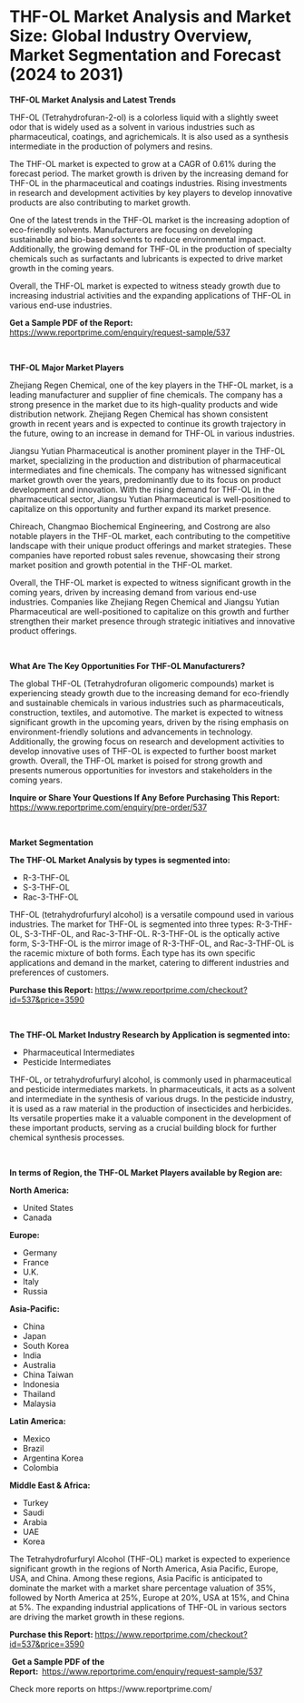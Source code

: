 <p><h1>THF-OL Market Analysis and Market Size: Global Industry Overview, Market Segmentation and Forecast (2024 to 2031)</h1></p><p><strong>THF-OL Market Analysis and Latest Trends</strong></p>
<p><p>THF-OL (Tetrahydrofuran-2-ol) is a colorless liquid with a slightly sweet odor that is widely used as a solvent in various industries such as pharmaceutical, coatings, and agrichemicals. It is also used as a synthesis intermediate in the production of polymers and resins.</p><p>The THF-OL market is expected to grow at a CAGR of 0.61% during the forecast period. The market growth is driven by the increasing demand for THF-OL in the pharmaceutical and coatings industries. Rising investments in research and development activities by key players to develop innovative products are also contributing to market growth.</p><p>One of the latest trends in the THF-OL market is the increasing adoption of eco-friendly solvents. Manufacturers are focusing on developing sustainable and bio-based solvents to reduce environmental impact. Additionally, the growing demand for THF-OL in the production of specialty chemicals such as surfactants and lubricants is expected to drive market growth in the coming years.</p><p>Overall, the THF-OL market is expected to witness steady growth due to increasing industrial activities and the expanding applications of THF-OL in various end-use industries.</p></p>
<p><strong>Get a Sample PDF of the Report:&nbsp;</strong> <a href="https://www.reportprime.com/enquiry/request-sample/537">https://www.reportprime.com/enquiry/request-sample/537</a></p>
<p>&nbsp;</p>
<p><strong>THF-OL Major Market Players</strong></p>
<p><p>Zhejiang Regen Chemical, one of the key players in the THF-OL market, is a leading manufacturer and supplier of fine chemicals. The company has a strong presence in the market due to its high-quality products and wide distribution network. Zhejiang Regen Chemical has shown consistent growth in recent years and is expected to continue its growth trajectory in the future, owing to an increase in demand for THF-OL in various industries.</p><p>Jiangsu Yutian Pharmaceutical is another prominent player in the THF-OL market, specializing in the production and distribution of pharmaceutical intermediates and fine chemicals. The company has witnessed significant market growth over the years, predominantly due to its focus on product development and innovation. With the rising demand for THF-OL in the pharmaceutical sector, Jiangsu Yutian Pharmaceutical is well-positioned to capitalize on this opportunity and further expand its market presence.</p><p>Chireach, Changmao Biochemical Engineering, and Costrong are also notable players in the THF-OL market, each contributing to the competitive landscape with their unique product offerings and market strategies. These companies have reported robust sales revenue, showcasing their strong market position and growth potential in the THF-OL market.</p><p>Overall, the THF-OL market is expected to witness significant growth in the coming years, driven by increasing demand from various end-use industries. Companies like Zhejiang Regen Chemical and Jiangsu Yutian Pharmaceutical are well-positioned to capitalize on this growth and further strengthen their market presence through strategic initiatives and innovative product offerings.</p></p>
<p>&nbsp;</p>
<p><strong>What Are The Key Opportunities For THF-OL Manufacturers?</strong></p>
<p><p>The global THF-OL (Tetrahydrofuran oligomeric compounds) market is experiencing steady growth due to the increasing demand for eco-friendly and sustainable chemicals in various industries such as pharmaceuticals, construction, textiles, and automotive. The market is expected to witness significant growth in the upcoming years, driven by the rising emphasis on environment-friendly solutions and advancements in technology. Additionally, the growing focus on research and development activities to develop innovative uses of THF-OL is expected to further boost market growth. Overall, the THF-OL market is poised for strong growth and presents numerous opportunities for investors and stakeholders in the coming years.</p></p>
<p><strong>Inquire or Share Your Questions If Any Before Purchasing This Report:</strong> <a href="https://www.reportprime.com/enquiry/pre-order/537">https://www.reportprime.com/enquiry/pre-order/537</a></p>
<p>&nbsp;</p>
<p><strong>Market Segmentation</strong></p>
<p><strong>The THF-OL Market Analysis by types is segmented into:</strong></p>
<p><ul><li>R-3-THF-OL</li><li>S-3-THF-OL</li><li>Rac-3-THF-OL</li></ul></p>
<p><p>THF-OL (tetrahydrofurfuryl alcohol) is a versatile compound used in various industries. The market for THF-OL is segmented into three types: R-3-THF-OL, S-3-THF-OL, and Rac-3-THF-OL. R-3-THF-OL is the optically active form, S-3-THF-OL is the mirror image of R-3-THF-OL, and Rac-3-THF-OL is the racemic mixture of both forms. Each type has its own specific applications and demand in the market, catering to different industries and preferences of customers.</p></p>
<p><strong>Purchase this Report:&nbsp;</strong><a href="https://www.reportprime.com/checkout?id=537&price=3590">https://www.reportprime.com/checkout?id=537&price=3590</a></p>
<p>&nbsp;</p>
<p><strong>The THF-OL Market Industry Research by Application is segmented into:</strong></p>
<p><ul><li>Pharmaceutical Intermediates</li><li>Pesticide Intermediates</li></ul></p>
<p><p>THF-OL, or tetrahydrofurfuryl alcohol, is commonly used in pharmaceutical and pesticide intermediates markets. In pharmaceuticals, it acts as a solvent and intermediate in the synthesis of various drugs. In the pesticide industry, it is used as a raw material in the production of insecticides and herbicides. Its versatile properties make it a valuable component in the development of these important products, serving as a crucial building block for further chemical synthesis processes.</p></p>
<p>&nbsp;</p>
<p><strong>In terms of Region, the THF-OL Market Players available by Region are:</strong></p>
<p>
    <p> <strong> North America: </strong>
        <ul>
            <li>United States</li>
            <li>Canada</li>
        </ul>
        </p> 
    <p> <strong> Europe: </strong>
        <ul>
            <li>Germany</li>
            <li>France</li>
            <li>U.K.</li>
            <li>Italy</li>
            <li>Russia</li>
        </ul>
        </p> 
    <p> <strong> Asia-Pacific: </strong>
        <ul>
            <li>China</li>
            <li>Japan</li>
            <li>South Korea</li>
            <li>India</li>
            <li>Australia</li>
            <li>China Taiwan</li>
            <li>Indonesia</li>
            <li>Thailand</li>
            <li>Malaysia</li>
        </ul>
        </p> 
    <p> <strong> Latin America: </strong>
        <ul>
            <li>Mexico</li>
            <li>Brazil</li>
            <li>Argentina Korea</li>
            <li>Colombia</li>
        </ul>
        </p> 
    <p> <strong> Middle East & Africa: </strong>
        <ul>
            <li>Turkey</li>
            <li>Saudi</li>
            <li>Arabia</li>
            <li>UAE</li>
            <li>Korea</li>
        </ul>
    </p>
    </p>
<p><p>The Tetrahydrofurfuryl Alcohol (THF-OL) market is expected to experience significant growth in the regions of North America, Asia Pacific, Europe, USA, and China. Among these regions, Asia Pacific is anticipated to dominate the market with a market share percentage valuation of 35%, followed by North America at 25%, Europe at 20%, USA at 15%, and China at 5%. The expanding industrial applications of THF-OL in various sectors are driving the market growth in these regions.</p></p>
<p><strong>Purchase this Report: </strong><a href="https://www.reportprime.com/checkout?id=537&price=3590">https://www.reportprime.com/checkout?id=537&price=3590</a></p>
<p>&nbsp;<strong>Get a Sample PDF of the Report:&nbsp;&nbsp;</strong><a href="https://www.reportprime.com/enquiry/request-sample/537">https://www.reportprime.com/enquiry/request-sample/537</a></p>
<p><strong></strong></p>
<p>Check more reports on https://www.reportprime.com/</p>